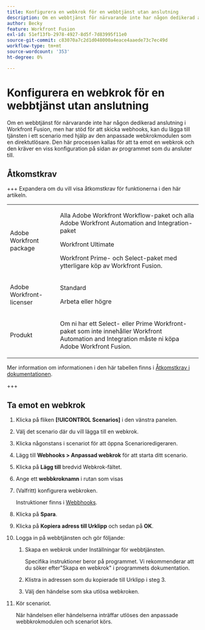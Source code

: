 ```yaml
---
title: Konfigurera en webkrok för en webbtjänst utan anslutning
description: Om en webbtjänst för närvarande inte har någon dedikerad anslutning i Workfront Fusion, men har stöd för att skicka webhooks, kan du lägga till tjänsten i ett scenario med hjälp av den anpassade webkrokmodulen som en direktutlösare.
author: Becky
feature: Workfront Fusion
exl-id: 51ef13fb-2978-4927-8d5f-7d83995f11e0
source-git-commit: c83070a7c2d1d048000a4eace4aaede73c7ec49d
workflow-type: tm+mt
source-wordcount: '353'
ht-degree: 0%

---
```


# Konfigurera en webkrok för en webbtjänst utan anslutning

Om en webbtjänst för närvarande inte har någon dedikerad anslutning i Workfront Fusion, men har stöd för att skicka webhooks, kan du lägga till tjänsten i ett scenario med hjälp av den anpassade webkrokmodulen som en direktutlösare. Den här processen kallas för att ta emot en webkrok och den kräver en viss konfiguration på sidan av programmet som du ansluter till.

## Åtkomstkrav

+++ Expandera om du vill visa åtkomstkrav för funktionerna i den här artikeln.

<table style="table-layout:auto">
 <col> 
 <col> 
 <tbody> 
  <tr> 
   <td role="rowheader">Adobe Workfront package</td> 
   <td> <p>Alla Adobe Workfront Workflow-paket och alla Adobe Workfront Automation and Integration-paket</p><p>Workfront Ultimate</p><p>Workfront Prime- och Select-paket med ytterligare köp av Workfront Fusion.</p> </td> 
  </tr> 
  <tr data-mc-conditions=""> 
   <td role="rowheader">Adobe Workfront-licenser</td> 
   <td> <p>Standard</p><p>Arbeta eller högre</p> </td> 
  </tr> 
  <tr> 
   <td role="rowheader">Produkt</td> 
   <td>
   <p>Om ni har ett Select- eller Prime Workfront-paket som inte innehåller Workfront Automation and Integration måste ni köpa Adobe Workfront Fusion.</li></ul>
   </td> 
  </tr>
 </tbody> 
</table>

Mer information om informationen i den här tabellen finns i [Åtkomstkrav i dokumentationen](/help/workfront-fusion/references/licenses-and-roles/access-level-requirements-in-documentation.md).

+++

## Ta emot en webkrok

1. Klicka på fliken **[!UICONTROL Scenarios]** i den vänstra panelen.
1. Välj det scenario där du vill lägga till en webkrok.
1. Klicka någonstans i scenariot för att öppna Scenarioredigeraren.
1. Lägg till **Webhooks > Anpassad webkrok** för att starta ditt scenario.
1. Klicka på **Lägg till** bredvid Webkrok-fältet.
1. Ange ett **webbkroknamn** i rutan som visas
1. (Valfritt) konfigurera webkroken.

   Instruktioner finns i [Webbhooks](/help/workfront-fusion/references/apps-and-modules/universal-connectors/webhooks-updated.md).

1. Klicka på **Spara**.

1. Klicka på **Kopiera adress till Urklipp** och sedan på **OK**.

1. Logga in på webbtjänsten och gör följande:

   1. Skapa en webkrok under Inställningar för webbtjänsten.

      Specifika instruktioner beror på programmet. Vi rekommenderar att du söker efter&quot;Skapa en webkrok&quot; i programmets dokumentation.
   1. Klistra in adressen som du kopierade till Urklipp i steg 3.
   1. Välj den händelse som ska utlösa webkroken.

1. Kör scenariot.

   När händelsen eller händelserna inträffar utlöses den anpassade webbkrokmodulen och scenariot körs.

